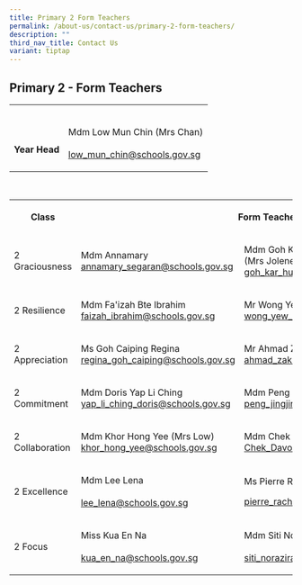 ```yaml
---
title: Primary 2 Form Teachers
permalink: /about-us/contact-us/primary-2-form-teachers/
description: ""
third_nav_title: Contact Us
variant: tiptap
---
```

<h2><strong>Primary 2 - Form Teachers</strong></h2>
<table style="minWidth: 50px">
<colgroup>
<col>
<col>
</colgroup>
<tbody>
<tr>
<th rowspan="1" colspan="1">
<p>
<br>
<br>Year Head</p>
</th>
<td rowspan="1" colspan="1">
<p>
<br>Mdm Low Mun Chin (Mrs Chan)
<br>
<br><a href="mailto:low_mun_chin@schools.gov.sg" rel="noopener noreferrer nofollow" target="_blank">low_mun_chin@schools.gov.sg</a>
</p>
</td>
</tr>
</tbody>
</table>
<p>
<br>
</p>
<table style="minWidth: 75px">
<colgroup>
<col>
<col>
<col>
</colgroup>
<tbody>
<tr>
<th rowspan="1" colspan="1">
<p>Class</p>
</th>
<th rowspan="1" colspan="2">
<p>Form Teachers</p>
</th>
</tr>
<tr>
<td rowspan="1" colspan="1">
<p>2 Graciousness</p>
</td>
<td rowspan="1" colspan="1">
<p>Mdm Annamary
<br><a href="annamary_segaran@schools.gov.sg" rel="noopener nofollow" target="_blank">annamary_segaran@schools.gov.sg</a>
</p>
</td>
<td rowspan="1" colspan="1">
<p>Mdm Goh Kar Hui
<br>(Mrs Jolene Teo)
<br><a href="goh_kar_hui@schools.gov.sg" rel="noopener nofollow" target="_blank">goh_kar_hui@schools.gov.sg</a>
</p>
</td>
</tr>
<tr>
<td rowspan="1" colspan="1">
<p>2 Resilience</p>
</td>
<td rowspan="1" colspan="1">
<p>Mdm Fa'izah Bte Ibrahim
<br><a href="faizah_ibrahim@schools.gov.sg" rel="noopener nofollow" target="_blank">faizah_ibrahim@schools.gov.sg</a>
</p>
</td>
<td rowspan="1" colspan="1">
<p>Mr&nbsp;Wong Yew Hoong
<br><a href="wong_yew_hoong@schools.gov.sg" rel="noopener nofollow" target="_blank">wong_yew_hoong@schools.gov.sg</a>
</p>
</td>
</tr>
<tr>
<td rowspan="1" colspan="1">
<p>2 Appreciation</p>
</td>
<td rowspan="1" colspan="1">
<p>Ms Goh Caiping Regina
<br><a href="mailto:regina_goh_caiping@schools.gov.sg" rel="noopener noreferrer nofollow" target="_blank"><u>regina_goh_caiping@schools.gov.sg</u></a>
</p>
</td>
<td rowspan="1" colspan="1">
<p>Mr Ahmad Zaki Bin Hassan
<br><a href="mailto:ahmad_zaki_b_hassan@schools.gov.sg" rel="noopener noreferrer nofollow" target="_blank"><u>ahmad_zaki_b_hassan@schools.gov.sg</u></a>
</p>
</td>
</tr>
<tr>
<td rowspan="1" colspan="1">
<p>2 Commitment</p>
</td>
<td rowspan="1" colspan="1">
<p>Mdm Doris Yap Li Ching
<br><a href="yap_li_ching_doris@schools.gov.sg" rel="noopener nofollow" target="_blank">yap_li_ching_doris@schools.gov.sg</a>
</p>
</td>
<td rowspan="1" colspan="1">
<p>Mdm Peng Jing Jing
<br><a href="mailto:peng_jingjing@schools.gov.sg" rel="noopener noreferrer nofollow" target="_blank"><u>peng_jingjing@schools.gov.sg</u></a>
</p>
</td>
</tr>
<tr>
<td rowspan="1" colspan="1">
<p>2 Collaboration</p>
</td>
<td rowspan="1" colspan="1">
<p>Mdm Khor Hong Yee (Mrs Low)
<br><a href="khor_hong_yee@schools.gov.sg" rel="noopener nofollow" target="_blank">khor_hong_yee@schools.gov.sg</a>
</p>
</td>
<td rowspan="1" colspan="1">
<p>Mdm&nbsp;Chek Davoudou Ragmath Nissa
<br><a href="Chek_Davoudou_Raghmath_Nissa@schools.gov.sg" rel="noopener nofollow" target="_blank">Chek_Davoudou_Raghmath_Nissa@schools.gov.sg</a>
</p>
</td>
</tr>
<tr>
<td rowspan="1" colspan="1">
<p>2 Excellence</p>
</td>
<td rowspan="1" colspan="1">
<p>Mdm Lee Lena
<br>
<br><a href="mailto:lee_lena@schools.gov.sg" rel="noopener noreferrer nofollow" target="_blank">lee_lena@schools.gov.sg</a>
</p>
</td>
<td rowspan="1" colspan="1">
<p>Ms Pierre Rachel Edmond</p>
<p></p>
<p><a href="mailto:pierre_rachel_edmond@schools.gov.sg" rel="noopener noreferrer nofollow" target="_blank">pierre_rachel_edmond@schools.gov.sg</a>
</p>
</td>
</tr>
<tr>
<td rowspan="1" colspan="1">
<p>2 Focus</p>
</td>
<td rowspan="1" colspan="1">
<p>Miss Kua En Na
<br>
<br><a href="mailto:kua_en_na@schools.gov.sg" rel="noopener noreferrer nofollow" target="_blank">kua_en_na@schools.gov.sg</a>
</p>
</td>
<td rowspan="1" colspan="1">
<p>Mdm Siti Norazirah Binti Ma'arof
<br>
<br><a href="mailto:siti_norazirah_maarof@schools.gov.sg" rel="noopener noreferrer nofollow" target="_blank">siti_norazirah_maarof@schools.gov.sg</a>
</p>
</td>
</tr>
</tbody>
</table>
<p></p>